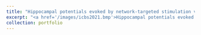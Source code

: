 ```yaml
---
title: "Hippocampal potentials evoked by network-targeted stimulation vary by theta phase. (2021, International Brain Stimulation Conference)"
excerpt: "<a href='/images/icbs2021.bmp'>Hippocampal potentials evoked by network-targeted stimulation vary by theta phase.</a> (2021, International Brain Stimulation Conference)"
collection: portfolio
---
```

